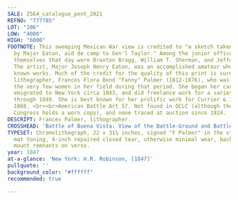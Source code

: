 ```yaml
---
SALE: 2564_catalogue_pent_2021
REFNO: "777785"
LOT: "106"
LOW: "4000"
HIGH: "6000"
FOOTNOTE: This sweeping Mexican War view is credited to "a sketch taken on the spot
  by Major Eaton, aid de camp to Gen'l Taylor." Among the junior officers who distinguished
  themselves that day were Braxton Bragg, William T. Sherman, and Jefferson Davis.
  The artist, Major Joseph Henry Eaton, was an accomplished amateur who left no other
  known works. Much of the credit for the quality of this print is surely due to the
  lithographer, Frances Flora Bond "Fanny" Palmer (1812-1876), who was foremost among
  the very few women in her field during that period. She began her career in England,
  emigrated to New York circa 1843, and did freelance work for a variety of publishers
  through 1849. She is best known for her prolific work for Currier & Ives through
  1868. <br><br>American Battle Art 57. Not found in OCLC (although the Library of
  Congress holds a worn copy), and none traced at auction since 1924.
DESCRIPT: Frances Palmer, lithographer.
CROSSHEAD: 'Battle of Buena Vista: View of the Battle-Ground and Battle of "The Angostura."'
TYPESET: Chromolithograph, 22 x 31¼ inches, signed "F Palmer" in the stone; light
  mat toning, 4-inch repaired closed tear, otherwise minimal wear, backed with tissue,
  mount remnants on verso.
year: 1847
at-a-glance: 'New York: H.R. Robinson, [1847]'
pullquote: ''
background_color: "#ffffff"
recommended: true

---
```

